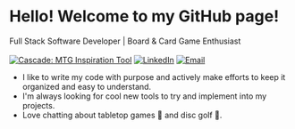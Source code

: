 # Hello! Welcome to my GitHub page!
Full Stack Software Developer | Board & Card Game Enthusiast
<br>
<br>
[![Cascade: MTG Inspiration Tool](https://img.shields.io/badge/-My%20Website-yellow?style=for-the-badge)]([https://nh-pro-personalsite.onrender.com/](https://play.google.com/store/apps/details?id=com.card_cascade))
[![LinkedIn](https://img.shields.io/badge/-LinkedIn-blue?style=for-the-badge&logo=linkedin)](https://www.linkedin.com/in/neil-hanson-125bb5122/) 
[![Email](https://img.shields.io/badge/-gmail-orange?style=for-the-badge&logo=gmail)](mailto:neilhanson.pro@gmail.com) 
<br>
  - I like to write my code with purpose and actively make efforts to keep it organized and easy to understand. <br>
  - I'm always looking for cool new tools to try and implement into my projects. <br>
  - Love chatting about tabletop games 🎲 and disc golf 🥏.<br>
